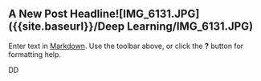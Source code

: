 ## A New Post Headline![IMG_6131.JPG]({{site.baseurl}}/Deep Learning/IMG_6131.JPG)


Enter text in [Markdown](http://daringfireball.net/projects/markdown/). Use the toolbar above, or click the **?** button for formatting help.


DD
